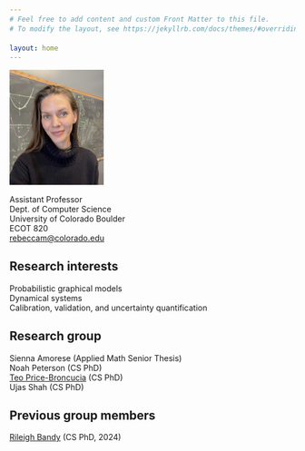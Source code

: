 ```yaml
---
# Feel free to add content and custom Front Matter to this file.
# To modify the layout, see https://jekyllrb.com/docs/themes/#overriding-theme-defaults

layout: home
---
```

<img src="rem-bb.jpg" style="width:33%; height: auto">

Assistant Professor  
Dept. of Computer Science  
University of Colorado Boulder  
ECOT 820  
rebeccam@colorado.edu

## Research interests
Probabilistic graphical models  
Dynamical systems  
Calibration, validation, and uncertainty quantification  

## Research group  
Sienna Amorese  (Applied Math Senior Thesis)  
Noah Peterson (CS PhD)  
[Teo Price-Broncucia](https://teopb.github.io) (CS PhD)  
Ujas Shah (CS PhD)  

## Previous group members
[Rileigh Bandy](https://rbandy.github.io/) (CS PhD, 2024)  

